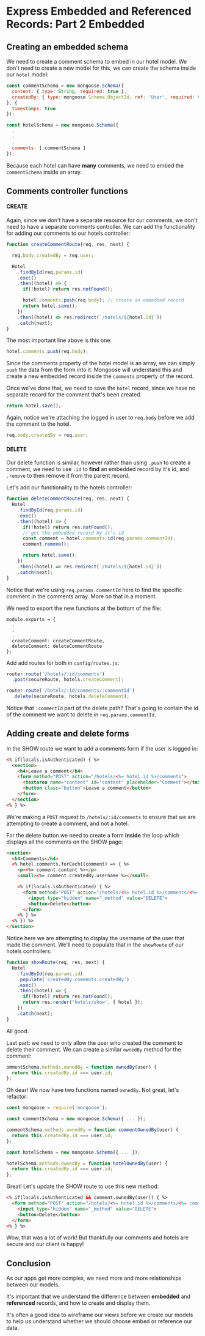 # Express Embedded and Referenced Records: Part 2 Embedded

## Creating an embedded schema

We need to create a comment schema to embed in our hotel model. We don't need to create a new model for this, we can create the schema inside our `hotel` model:

```js
const commentSchema = new mongoose.Schema({
  content: { type: String, required: true },
  createdBy: { type: mongoose.Schema.ObjectId, ref: 'User', required: true }
}, {
  timestamps: true
});

const hotelSchema = new mongoose.Schema({
  .
  .
  .
  comments: [ commentSchema ]
});
```

Because each hotel can have **many** comments, we need to embed the `commentSchema` inside an array.

## Comments controller functions

#### CREATE

Again, since we don't have a separate resource for our comments, we don't need to have a separate comments controller. We can add the functionality for adding our comments to our hotels controller:

```js
function createCommentRoute(req, res, next) {

  req.body.createdBy = req.user;

  Hotel
    .findById(req.params.id)
    .exec()
    .then((hotel) => {
      if(!hotel) return res.notFound();

      hotel.comments.push(req.body); // create an embedded record
      return hotel.save();
    })
    .then((hotel) => res.redirect(`/hotels/${hotel.id}`))
    .catch(next);
}
```

The most important line above is this one:

```js
hotel.comments.push(req.body);
```

Since the comments property of the hotel model is an array, we can simply `push` the data from the form into it. Mongoose will understand this and create a new embedded record inside the `comments` property of the record.

Once we've done that, we need to save the `hotel` record, since we have no separate record for the comment that's been created.

```js
return hotel.save();
```

Again, notice we're attaching the logged in user to `req.body` before we add the comment to the hotel.

```js
req.body.createdBy = req.user;
```

#### DELETE

Our delete function is similar, however rather than using `.push` to create a comment, we need to use `.id` to **find** an embedded record by it's id, and `.remove` to then remove it from the parent record.

Let's add our functionality to the hotels controller:

```js
function deleteCommentRoute(req, res, next) {
  Hotel
    .findById(req.params.id)
    .exec()
    .then((hotel) => {
      if(!hotel) return res.notFound();
      // get the embedded record by it's id
      const comment = hotel.comments.id(req.params.commentId);
      comment.remove();

      return hotel.save();
    })
    .then((hotel) => res.redirect(`/hotels/${hotel.id}`))
    .catch(next);
}
```

Notice that we're using `req.params.commentId` here to find the specific comment in the comments array. More on that in a moment.

We need to export the new functions at the bottom of the file:

```
module.exports = {
  .
  .
  .
  createComment: createCommentRoute,
  deleteComment: deleteCommentRoute
};
```

Add add routes for both in `config/routes.js`:

```js
router.route('/hotels/:id/comments')
  .post(secureRoute, hotels.createComment);

router.route('/hotels/:id/comments/:commentId')
  .delete(secureRoute, hotels.deleteComment);
```

Notice that `:commentId` part of the delete path? That's going to contain the id of the comment we want to delete in `req.params.commentId`.

## Adding create and delete forms

In the SHOW route we want to add a comments form if the user is logged in:

```html
<% if(locals.isAuthenticated) { %>
  <section>
    <h4>Leave a comment</h4>
    <form method="POST" action="/hotels/<%= hotel.id %>/comments">
      <textarea name="content" id="content" placeholder="Comment"></textarea>
      <button class="button">Leave a comment</button>
    </form>
  </section>
<% } %>
```

We're making a `POST` request to `/hotels/:id/comments` to ensure that we are attempting to create a comment, and not a hotel.

For the delete button we need to create a form **inside** the loop which displays all the comments on the SHOW page:

```html
<section>
  <h4>Comments</h4>
  <% hotel.comments.forEach((comment) => { %>
    <p><%= comment.content %></p>
    <small><%= comment.createdBy.username %></small>

    <% if(locals.isAuthenticated) { %>
      <form method="POST" action="/hotels/<%= hotel.id %>/comments/<%= comment.id %>">
        <input type="hidden" name="_method" value="DELETE">
        <button>Delete</button>
      </form>
    <% } %>
  <% }) %>
</section>
```

Notice here we are attempting to display the username of the user that made the comment. We'll need to populate that in the `showRoute` of our hotels controllers:

```js
function showRoute(req, res, next) {
  Hotel
    .findById(req.params.id)
    .populate('createdBy comments.createdBy')
    .exec()
    .then((hotel) => {
      if(!hotel) return res.notFound();
      return res.render('hotels/show', { hotel });
    })
    .catch(next);
}
```

All good.

Last part: we need to only allow the user who created the comment to delete their comment. We can create a similar `ownedBy` method for the comment:

```js
ommentSchema.methods.ownedBy = function ownedBy(user) {
  return this.createdBy.id === user.id;
};
```

Oh dear! We now have two functions named `ownedBy`. Not great, let's refactor:

```js
const mongoose = require('mongoose');

const commentSchema = new mongoose.Schema({ ... });

commentSchema.methods.ownedBy = function commentOwnedBy(user) {
  return this.createdBy.id === user.id;
};

const hotelSchema = new mongoose.Schema({ ... });

hotelSchema.methods.ownedBy = function hotelOwnedBy(user) {
  return this.createdBy.id === user.id;
};
```

Great! Let's update the SHOW route to use this new method:

```html
<% if(locals.isAuthenticated && comment.ownedBy(user)) { %>
  <form method="POST" action="/hotels/<%= hotel.id %>/comments/<%= comment.id %>">
    <input type="hidden" name="_method" value="DELETE">
    <button>Delete</button>
  </form>
<% } %>
```

Wow, that was a lot of work! But thankfully our comments and hotels are secure and our client is happy!

## Conclusion

As our apps get more complex, we need more and more relationships between our models.

It's important that we understand the difference between **embedded** and **referenced** records, and how to create and display them.

It's often a good idea to wireframe our views before we create our models to help us understand whether we should choose embed or reference our data.
